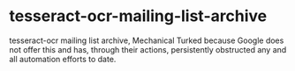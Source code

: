 # tesseract-ocr-mailing-list-archive
tesseract-ocr mailing list archive, Mechanical Turked because Google does not offer this and has, through their actions, persistently obstructed any and all automation efforts to date.
